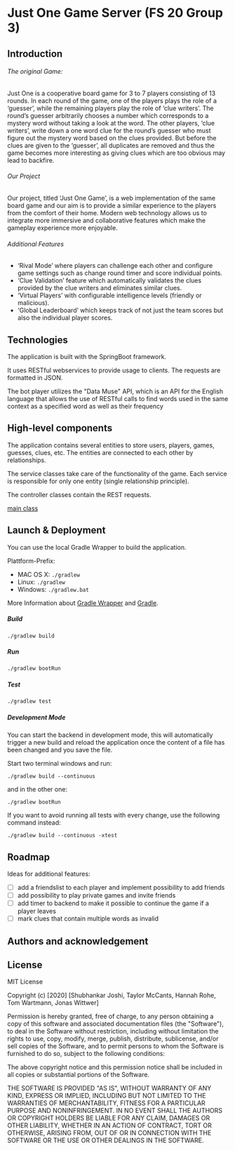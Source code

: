 # Just One Game Server (FS 20 Group 3)

## Introduction

###### The original Game:
Just One is a cooperative board game for 3 to 7 players consisting of 13 rounds. In each round of the game, one of the players plays the role of a ‘guesser’, while the remaining players play the role of ‘clue writers’. The round’s guesser arbitrarily chooses a number which corresponds to a mystery word without taking a look at the word. The other players, ‘clue writers’, write down a one word clue for the round’s guesser who must figure out the mystery word based on the clues provided. But before the clues are given to the ‘guesser’, all duplicates are removed and thus the game becomes more interesting as giving clues which are too obvious may lead to backfire.

###### Our Project
Our project, titled ‘Just One Game’, is a web implementation of the same board game and our aim is to provide a similar experience to the players from the comfort of their home. Modern web technology allows us to integrate more immersive and collaborative features which make the gameplay experience more enjoyable.

###### Additional Features
- ‘Rival Mode’ where players can challenge each other and configure game settings such as change round timer and score individual points.
- ‘Clue Validation’ feature which automatically validates the clues provided by the clue writers and eliminates similar clues.
- ‘Virtual Players’ with configurable intelligence levels (friendly or malicious).
- ‘Global Leaderboard’ which keeps track of not just the team scores but also the individual player scores.
## Technologies

The application is built with the SpringBoot framework.

It uses RESTful webservices to provide usage to clients. The requests are formatted in JSON.

The bot player utilizes the "Data Muse" API, which is an API for the English language that allows the use of RESTful calls to find words used in the same context as a specified word as well as their frequency

## High-level components

The application contains several entities to store users, players, games, guesses, clues, etc. The entities are connected to each other by relationships.

The service classes take care of the functionality of the game. Each service is responsible for only one entity (single relationship principle).

The controller classes contain the REST requests. 

[main class](src/main/java/ch/uzh/ifi/seal/soprafs20/Application.java)

## Launch & Deployment

You can use the local Gradle Wrapper to build the application.

Plattform-Prefix:

-   MAC OS X: `./gradlew`
-   Linux: `./gradlew`
-   Windows: `./gradlew.bat`

More Information about [Gradle Wrapper](https://docs.gradle.org/current/userguide/gradle_wrapper.html) and [Gradle](https://gradle.org/docs/).

##### Build

```bash
./gradlew build
```

##### Run

```bash
./gradlew bootRun
```

##### Test

```bash
./gradlew test
```

##### Development Mode

You can start the backend in development mode, this will automatically trigger a new build and reload the application
once the content of a file has been changed and you save the file.

Start two terminal windows and run:

`./gradlew build --continuous`

and in the other one:

`./gradlew bootRun`

If you want to avoid running all tests with every change, use the following command instead:

`./gradlew build --continuous -xtest`


## Roadmap

Ideas for additional features:

- [ ] add a friendslist to each player and implement possibility to add friends
- [ ] add possibility to play private games and invite friends
- [ ] add timer to backend to make it possible to continue the game if a player leaves
- [ ] mark clues that contain multiple words as invalid

## Authors and acknowledgement


## License
MIT License

Copyright (c) [2020] [Shubhankar Joshi, Taylor McCants, Hannah Rohe, Tom Wartmann, Jonas Wittwer]

Permission is hereby granted, free of charge, to any person obtaining a copy
of this software and associated documentation files (the "Software"), to deal
in the Software without restriction, including without limitation the rights
to use, copy, modify, merge, publish, distribute, sublicense, and/or sell
copies of the Software, and to permit persons to whom the Software is
furnished to do so, subject to the following conditions:

The above copyright notice and this permission notice shall be included in all
copies or substantial portions of the Software.

THE SOFTWARE IS PROVIDED "AS IS", WITHOUT WARRANTY OF ANY KIND, EXPRESS OR
IMPLIED, INCLUDING BUT NOT LIMITED TO THE WARRANTIES OF MERCHANTABILITY,
FITNESS FOR A PARTICULAR PURPOSE AND NONINFRINGEMENT. IN NO EVENT SHALL THE
AUTHORS OR COPYRIGHT HOLDERS BE LIABLE FOR ANY CLAIM, DAMAGES OR OTHER
LIABILITY, WHETHER IN AN ACTION OF CONTRACT, TORT OR OTHERWISE, ARISING FROM,
OUT OF OR IN CONNECTION WITH THE SOFTWARE OR THE USE OR OTHER DEALINGS IN THE
SOFTWARE.
